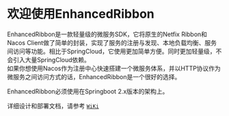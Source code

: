 # 欢迎使用EnhancedRibbon
EnhancedRibbon是一款轻量级的微服务SDK，它将原生的Netfix Ribbon和Nacos Client做了简单的封装，实现了服务的注册与发现、本地负载均衡、服务间访问等功能。相比于SpringCloud，它使用更加简单方便。同时更加轻量级，不会引入大量SpringCloud依赖。  
如果你想使用Nacos作为注册中心快速搭建一个微服务体系，并以HTTP协议作为微服务之间访问方式的话，EnhancedRibbon是一个很好的选择。

EnhancedRibbon必须使用在Springboot 2.x版本的架构上。

详细设计和部署文档，请参考 [`WiKi`](https://github.com/berbatov001/EnhancedRibbon/wiki)